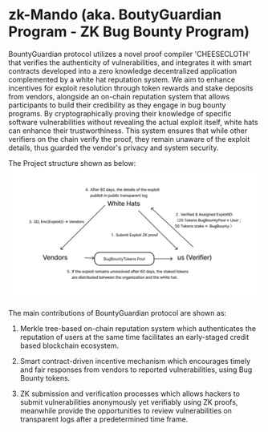 # zk-Mando (aka. BoutyGuardian Program - ZK Bug Bounty Program)
BountyGuardian protocol utilizes a novel proof compiler 'CHEESECLOTH' that verifies the authenticity of vulnerabilities, and integrates it with smart contracts developed into a zero knowledge decentralized application complemented by a white hat reputation system. We aim to enhance incentives for exploit resolution through token rewards and stake deposits from vendors, alongside an on-chain reputation system that allows participants to build their credibility as they engage in bug bounty programs. By cryptographically proving their knowledge of specific software vulnerabilities without revealing the actual exploit itself, white hats can enhance their trustworthiness. This system ensures that while other verifiers on the chain verify the proof, they remain unaware of the exploit details, thus guarded the vendor's privacy and system security.

The Project structure shown as below: 
![alt text](https://github.com/mattchutwo/zk-mando/blob/main/Work%20Flow.png)

The main contributions of BountyGuardian protocol are shown as: 
1. Merkle tree-based on-chain reputation system which authenticates the reputation of users at the same time facilitates an early-staged credit based blockchain ecosystem. 

2. Smart contract-driven incentive mechanism which encourages timely and fair responses from vendors to reported vulnerabilities, using Bug Bounty tokens. 

3. ZK submission and verification processes which allows hackers to submit vulnerabilities anonymously yet verifiably using ZK proofs, meanwhile provide the opportunities to review vulnerabilities on transparent logs after a predetermined time frame. 
